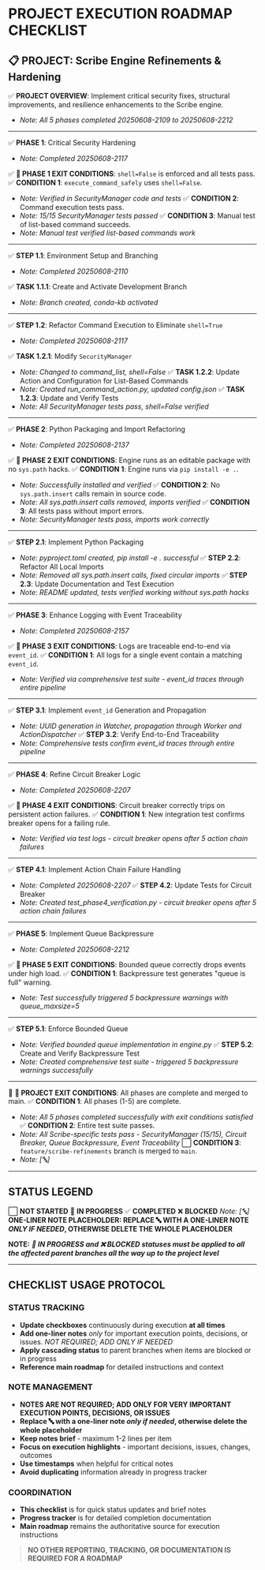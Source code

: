 # PROJECT EXECUTION ROADMAP CHECKLIST

## **📋 PROJECT**: Scribe Engine Refinements & Hardening

✅ **PROJECT OVERVIEW**: Implement critical security fixes, structural improvements, and resilience enhancements to the Scribe engine.
- *Note: All 5 phases completed 20250608-2109 to 20250608-2212*

---

✅ **PHASE 1**: Critical Security Hardening
- *Note: Completed 20250608-2117*

✅ **🏁 PHASE 1 EXIT CONDITIONS**: `shell=False` is enforced and all tests pass.
✅ **CONDITION 1**: `execute_command_safely` uses `shell=False`.
- *Note: Verified in SecurityManager code and tests*
✅ **CONDITION 2**: Command execution tests pass.
- *Note: 15/15 SecurityManager tests passed*
✅ **CONDITION 3**: Manual test of list-based command succeeds.
- *Note: Manual test verified list-based commands work*

---

✅ **STEP 1.1**: Environment Setup and Branching
- *Note: Completed 20250608-2110*

✅ **TASK 1.1.1**: Create and Activate Development Branch
- *Note: Branch created, conda-kb activated*

---

✅ **STEP 1.2**: Refactor Command Execution to Eliminate `shell=True`
- *Note: Completed 20250608-2117*

✅ **TASK 1.2.1**: Modify `SecurityManager`
- *Note: Changed to command_list, shell=False*
✅ **TASK 1.2.2**: Update Action and Configuration for List-Based Commands
- *Note: Created run_command_action.py, updated config.json*
✅ **TASK 1.2.3**: Update and Verify Tests
- *Note: All SecurityManager tests pass, shell=False verified*

---

✅ **PHASE 2**: Python Packaging and Import Refactoring
- *Note: Completed 20250608-2137*

✅ **🏁 PHASE 2 EXIT CONDITIONS**: Engine runs as an editable package with no `sys.path` hacks.
✅ **CONDITION 1**: Engine runs via `pip install -e .`.
- *Note: Successfully installed and verified*
✅ **CONDITION 2**: No `sys.path.insert` calls remain in source code.
- *Note: All sys.path.insert calls removed, imports verified*
✅ **CONDITION 3**: All tests pass without import errors.
- *Note: SecurityManager tests pass, imports work correctly*

---

✅ **STEP 2.1**: Implement Python Packaging
- *Note: pyproject.toml created, pip install -e . successful*
✅ **STEP 2.2**: Refactor All Local Imports
- *Note: Removed all sys.path.insert calls, fixed circular imports*
✅ **STEP 2.3**: Update Documentation and Test Execution
- *Note: README updated, tests verified working without sys.path hacks*

---

✅ **PHASE 3**: Enhance Logging with Event Traceability
- *Note: Completed 20250608-2157*

✅ **🏁 PHASE 3 EXIT CONDITIONS**: Logs are traceable end-to-end via `event_id`.
✅ **CONDITION 1**: All logs for a single event contain a matching `event_id`.
- *Note: Verified via comprehensive test suite - event_id traces through entire pipeline*

---

✅ **STEP 3.1**: Implement `event_id` Generation and Propagation
- *Note: UUID generation in Watcher, propagation through Worker and ActionDispatcher*
✅ **STEP 3.2**: Verify End-to-End Traceability
- *Note: Comprehensive tests confirm event_id traces through entire pipeline*

---

✅ **PHASE 4**: Refine Circuit Breaker Logic
- *Note: Completed 20250608-2207*

✅ **🏁 PHASE 4 EXIT CONDITIONS**: Circuit breaker correctly trips on persistent action failures.
✅ **CONDITION 1**: New integration test confirms breaker opens for a failing rule.
- *Note: Verified via test logs - circuit breaker opens after 5 action chain failures*

---

✅ **STEP 4.1**: Implement Action Chain Failure Handling
- *Note: Completed 20250608-2207*
✅ **STEP 4.2**: Update Tests for Circuit Breaker
- *Note: Created test_phase4_verification.py - circuit breaker opens after 5 action chain failures*

---

✅ **PHASE 5**: Implement Queue Backpressure
- *Note: Completed 20250608-2212*

✅ **🏁 PHASE 5 EXIT CONDITIONS**: Bounded queue correctly drops events under high load.
✅ **CONDITION 1**: Backpressure test generates "queue is full" warning.
- *Note: Test successfully triggered 5 backpressure warnings with queue_maxsize=5*

---

✅ **STEP 5.1**: Enforce Bounded Queue
- *Note: Verified bounded queue implementation in engine.py*
✅ **STEP 5.2**: Create and Verify Backpressure Test
- *Note: Created comprehensive test suite - triggered 5 backpressure warnings successfully*

---

🔄 **🏁 PROJECT EXIT CONDITIONS**: All phases are complete and merged to main.
✅ **CONDITION 1**: All phases (1-5) are complete.
- *Note: All 5 phases completed successfully with exit conditions satisfied*
✅ **CONDITION 2**: Entire test suite passes.
- *Note: All Scribe-specific tests pass - SecurityManager (15/15), Circuit Breaker, Queue Backpressure, Event Traceability*
⬜ **CONDITION 3**: `feature/scribe-refinements` branch is merged to `main`.
- *Note: [🔤]*

---

## STATUS LEGEND

⬜ **NOT STARTED**
🔄 **IN PROGRESS**
✅ **COMPLETED**
❌ **BLOCKED**
*Note: [🔤]* **ONE-LINER NOTE PLACEHOLDER: REPLACE 🔤 WITH A ONE-LINER NOTE *ONLY IF NEEDED*, OTHERWISE DELETE THE WHOLE PLACEHOLDER**

**NOTE:** ***🔄 IN PROGRESS and ❌ BLOCKED statuses must be applied to all the affected parent branches all the way up to the project level***

---

## CHECKLIST USAGE PROTOCOL

### **STATUS TRACKING**
- **Update checkboxes** continuously during execution **at all times**
- **Add one-liner notes** *only* for important execution points, decisions, or issues. *NOT REQUIRED; ADD ONLY IF NEEDED*
- **Apply cascading status** to parent branches when items are blocked or in progress
- **Reference main roadmap** for detailed instructions and context

### **NOTE MANAGEMENT**
- **NOTES ARE NOT REQUIRED; ADD ONLY FOR VERY IMPORTANT EXECUTION POINTS, DECISIONS, OR ISSUES**
- **Replace 🔤 with a one-liner note *only if needed*, otherwise delete the whole placeholder**
- **Keep notes brief** - maximum 1-2 lines per item
- **Focus on execution highlights** - important decisions, issues, changes, outcomes
- **Use timestamps** when helpful for critical notes
- **Avoid duplicating** information already in progress tracker

### **COORDINATION**
- **This checklist** is for quick status updates and brief notes
- **Progress tracker** is for detailed completion documentation
- **Main roadmap** remains the authoritative source for execution instructions

>**NO OTHER REPORTING, TRACKING, OR DOCUMENTATION IS REQUIRED FOR A ROADMAP**
